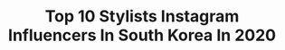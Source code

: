 ---
title: Top 10 Stylists Instagram Influencers In South Korea In 2020
description: >-
  Find top stylists Instagram influencers in South Korea in 2020. Most popular hashtags: #style #shima #mirinya #ootd.
platform: Instagram
profiles:
  - username: "hyeseo_n2"
    fullname: >-
      혜소니👀
    location: "South Korea"
    followers: 17322
    engagement: 1646
    commentsToLikes: 0.016213
    id: ck5bvkssrjus20i11i5ooo7ey
    verified: false
    hashtags: "#bongkok, #findkapoor, #manila, #lovepome"
  - username: "leo__nishi"
    fullname: >-
      𝐎𝐧𝐢𝐬𝐡𝐢 𝐘𝐮𝐲𝐚 / 𝐒𝐇𝐈𝐌𝐀 𝐒𝐈𝐗 𝐆𝐈𝐍𝐙𝐀
    location: "South Korea"
    followers: 36739
    engagement: 741
    commentsToLikes: 0.003933
    id: ck5zr8981w3ci0i14yfm4d8i1
    verified: false
    hashtags: "#debutdefiore, #stonebrick, #nmb48, #hince"
  - username: "polinaband"
    fullname: >-
      polina | 폴리나
    location: "South Korea"
    followers: 21562
    engagement: 356
    commentsToLikes: 0.032757
    id: ck8sxhmc6hfgk0j78en8d4lnw
    verified: false
    hashtags: "#stayhome"
  - username: "f22lmin"
    fullname: >-
      Mingyu Lee
    location: "South Korea"
    followers: 5963
    engagement: 493
    commentsToLikes: 0.027678
    id: ck0u0ugd5utnk0i19gkxhc15v
    verified: false
    hashtags: "#veak, #grayhue, #seventeen, #isabelmarant"
  - username: "wwwseoyun"
    fullname: >-
      헤어디자이너 서윤 멥시/MEPCI 대표원장
    location: "South Korea"
    followers: 18368
    engagement: 1021
    commentsToLikes: 0.014713
    id: ck5hec5nas5dr0i11amhxg93a
    verified: false
    hashtags: "#sumano, #vogue, #scinic, #iu"
  - username: "chiantygunawan"
    fullname: >-
      Chianty Hendriany Gunawan
    location: "South Korea"
    followers: 35851
    engagement: 108
    commentsToLikes: 0.018258
    id: ck5c1x1rpw3in0i11qy4tibf8
    verified: false
    hashtags: "#happyvalentinesday, #calliesphere, #pomelogirls, #tatouagecouture"
  - username: "iljung_lee"
    fullname: >-
      Il Jung Lee
    location: "South Korea"
    followers: 7399
    engagement: 288
    commentsToLikes: 0.038198
    id: ck5hltd7qktps0i11lwziyb32
    verified: false
    hashtags: "#repost, #untiltomorrow"
  - username: "lem0n"
    fullname: >-
      Chi Lemon
    location: "South Korea"
    followers: 64750
    engagement: 334
    commentsToLikes: 0.005428
    id: ck15suwqkexap0i19s5j8v1wa
    verified: false
    hashtags: "#vycdd, #chanelholiday, #chanelfragrance, #diorvietnam"
  - username: "naras._"
    fullname: >-
      김나라 NARA
    location: "South Korea"
    followers: 143169
    engagement: 362
    commentsToLikes: 0.009407
    id: ck14jhgekkd7l0i19ho03t184
    verified: false
    hashtags: "#parisfashionweek, #mlb, #equalforequal, #paletteheaven"
  - username: "hhy6588"
    fullname: >-
      한혜연 Han Heayoun
    location: "South Korea"
    followers: 776209
    engagement: 189
    commentsToLikes: 0.009805
    id: ck13aaguhpfgh0i19etb612t9
    verified: true
    hashtags: "#iotd, #style, #bracelet, #hermes"
---